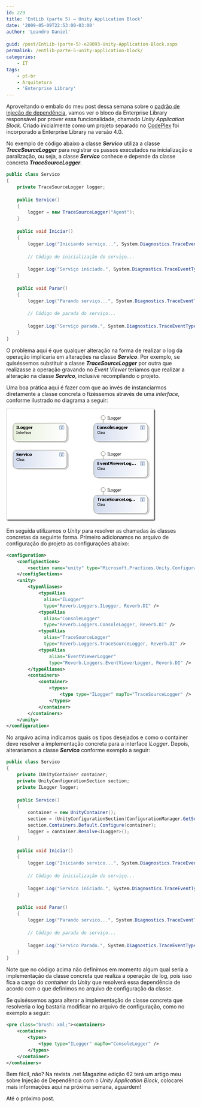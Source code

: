 ```yaml
---
id: 229
title: 'EntLib (parte 5) – Unity Application Block'
date: '2009-05-09T22:53:00-03:00'
author: 'Leandro Daniel'

guid: /post/EntLib-(parte-5)-e28093-Unity-Application-Block.aspx
permalink: /entlib-parte-5-unity-application-block/
categories:
    - IT
tags:
    - pt-br
    - Arquitetura
    - 'Enterprise Library'
---
```


Aproveitando o embalo do meu post dessa semana sobre o [padrão de injeção de dependência](/o-exemplo-da-injecao-de-dependencia-na-tomada-de-decisao-de-um-arquiteto), vamos ver o bloco da Enterprise Library responsável por prover essa funcionalidade, chamado *Unity Application Block*. Criado inicialmente como um projeto separado no [CodePlex](http://www.codeplex.com/unity) foi incorporado a Enterprise Library na versão 4.0.

No exemplo de código abaixo a classe ***Servico*** utiliza a classe ***TraceSourceLogger*** para registrar os passos executados na inicialização e paralização, ou seja, a classe ***Servico*** conhece e depende da classe concreta ***TraceSourceLogger***.

```csharp
public class Servico
{
    private TraceSourceLogger logger;

    public Servico()
    {
        logger = new TraceSourceLogger("Agent");
    }

    public void Iniciar()
    {
        logger.Log("Iniciando serviço...", System.Diagnostics.TraceEventType.Information);

        // Código de inicialização do serviço...

        logger.Log("Serviço iniciado.", System.Diagnostics.TraceEventType.Information);
    }

    public void Parar()
    {
        logger.Log("Parando serviço...", System.Diagnostics.TraceEventType.Information);

        // Código de parada do serviço...

        logger.Log("Serviço parado.", System.Diagnostics.TraceEventType.Information);
    }
}
```

O problema aqui é que qualquer alteração na forma de realizar o log da operação implicaria em alterações na classe ***Servico***. Por exemplo, se quiséssemos substituir a classe ***TraceSourceLogger*** por outra que realizasse a operação gravando no *Event Viewer* teríamos que realizar a alteração na classe ***Servico***, inclusive recompilando o projeto.

Uma boa prática aqui é fazer com que ao invés de instanciarmos diretamente a classe concreta o fizéssemos através de uma *interface*, conforme ilustrado no diagrama a seguir:

[![ClassDiagram1](/assets/pics/WindowsLiveWriter/EntLibparte5UnityApplicationBlock/2A4BF146/ClassDiagram1_thumb.png "ClassDiagram1")](/assets/pics/WindowsLiveWriter/EntLibparte5UnityApplicationBlock/2F2EA502/ClassDiagram1.png)

Em seguida utilizamos o *Unity* para resolver as chamadas às classes concretas da seguinte forma. Primeiro adicionamos no arquivo de configuração do projeto as configurações abaixo:

```xml
<configuration>
    <configSections>
        <section name="unity" type="Microsoft.Practices.Unity.Configuration.UnityConfigurationSection, Microsoft.Practices.Unity.Configuration" />
    </configSections>
    <unity>
        <typeAliases>
            <typeAlias
              alias="ILogger"
              type="Reverb.Loggers.ILogger, Reverb.DI" />
            <typeAlias
              alias="ConsoleLogger"
              type="Reverb.Loggers.ConsoleLogger, Reverb.DI" />
            <typeAlias
              alias="TraceSourceLogger"
              type="Reverb.Loggers.TraceSourceLogger, Reverb.DI" />
            <typeAlias
                alias="EventViewerLogger"
                type="Reverb.Loggers.EventViewerLogger, Reverb.DI" />
        </typeAliases>
        <containers>
            <container>
                <types>
                    <type type="ILogger" mapTo="TraceSourceLogger" />
                </types>
            </container>
        </containers>
    </unity>
</configuration>
```

No arquivo acima indicamos quais os tipos desejados e como o container deve resolver a implementação concreta para a interface *ILogger*. Depois, alteraríamos a classe ***Servico*** conforme exemplo a seguir:

```csharp
public class Servico
{
    private IUnityContainer container;
    private UnityConfigurationSection section;
    private ILogger logger;

    public Servico()
    {
        container = new UnityContainer();
        section = (UnityConfigurationSection)ConfigurationManager.GetSection("unity");
        section.Containers.Default.Configure(container);
        logger = container.Resolve<ILogger>();
    }

    public void Iniciar()
    {   
        logger.Log("Iniciando servico...", System.Diagnostics.TraceEventType.Information);

        // Código de inicialização do serviço...

        logger.Log("Servico iniciado.", System.Diagnostics.TraceEventType.Information);
    }

    public void Parar()
    {
        logger.Log("Parando servico...", System.Diagnostics.TraceEventType.Information);

        // Código de parada do serviço...

        logger.Log("Servico Parado.", System.Diagnostics.TraceEventType.Information);
    }
}
```

Note que no código acima não definimos em momento algum qual seria a implementação da classe concreta que realiza a operação de log, pois isso fica a cargo do *container* do *Unity* que resolverá essa dependência de acordo com o que definimos no arquivo de configuração da classe.

Se quiséssemos agora alterar a implementação de classe concreta que resolveria o log bastaria modificar no arquivo de configuração, como no exemplo a seguir:

```xml
<pre class="brush: xml;"><containers>
    <container>
        <types>
            <type type="ILogger" mapTo="ConsoleLogger" />
        </types>
    </container>
</containers>
```

Bem fácil, não? Na revista .net Magazine edição 62 terá um artigo meu sobre Injeção de Dependência com o *Unity Application Block*, colocarei mais informações aqui na próxima semana, aguardem!

Até o próximo post.
